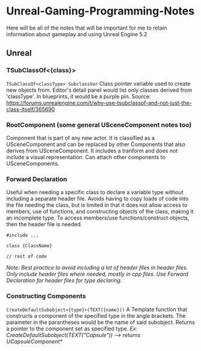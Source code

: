 # Unreal-Gaming-Programming-Notes

Here will be all of the notes that will be important for me to retain information about gameplay and using Unreal Engine 5.2

## Unreal
### TSubClassOf<{class}>
`TSubClassOf<classType> SubclassVar`
Class pointer variable used to create new objects from. Editor's detail panel would list only classes derived from 'classType'. In blueprints, it would be a purple pin.
Source: https://forums.unrealengine.com/t/why-use-tsubclassof-and-not-just-the-class-itself/365690

### RootComponent (some general USceneComponent notes too)
Component that is part of any new actor. It is classified as a USceneComponent and can be replaced by other Components that also derives from USceneComponent. It includes a tranform and does not include a visual representation. Can attach other components to USceneComponents.

### Forward Declaration
Useful when needing a specific class to declare a variable type without including a separate header file. Avoids having to copy loads of code into the file needing the class, but is limited in that it does not allow access to members, use of functions, and constructing objects of the class, making it an incomplete type. To access members/use functions/construct objects, then the header file is needed. 
```
#include ...

class {ClassName}

// rest of code
```
*Note: Best practice to avoid including a lot of header files in header files. Only include header files where needed, mostly in cpp files. Use Forward Declaration for header files for type declaring.*

### Constructing Components
`CreateDefaultSubobject<{type}>(TEXT({name}))`
A Template function that constructs a component of the specified type in the angle brackets. The parameter in the parantheses would be the name of said subobject. Returns a pointer to the component set as specified type. *Ex: CreateDefaultSubobject<UCapsuleComponent>(TEXT("Capsule")) --> returns UCapsuleComponent\**

